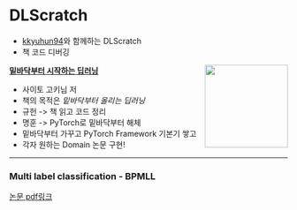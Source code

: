# DLScratch
- [kkyuhun94](https://github.com/kkyuhun94)와 함께하는 DLScratch
- 책 코드 디버깅


<img src="https://github.com/WegraLee/deep-learning-from-scratch/blob/master/cover_image.jpg" width="150" align=right>

[**밑바닥부터 시작하는 딥러닝**](https://github.com/WegraLee/deep-learning-from-scratch)

- 사이토 고키님 저
- 책의 목적은 *밑바닥부터 올리는 딥러닝*
- 규헌 -> 책 읽고 코드 정리
- 명훈 -> PyTorch로 밑바닥부터 해체
- 밑바닥부터 가꾸고 PyTorch Framework 기본기 쌓고
- 각자 원하는 Domain 논문 구현!
---


### Multi label classification - BPMLL
[논문 pdf링크](https://s3.us-west-2.amazonaws.com/secure.notion-static.com/5a13a660-6669-4656-a676-ce8df8bbd7c0/1607.06450.pdf?X-Amz-Algorithm=AWS4-HMAC-SHA256&X-Amz-Credential=AKIAT73L2G45O3KS52Y5%2F20201227%2Fus-west-2%2Fs3%2Faws4_request&X-Amz-Date=20201227T153311Z&X-Amz-Expires=86400&X-Amz-Signature=53bd2a56dd8fcc770ca20a2d9361b057a10990bd07899b688cc0fbbcef02f90c&X-Amz-SignedHeaders=host&response-content-disposition=filename%20%3D%221607.06450.pdf%22)

